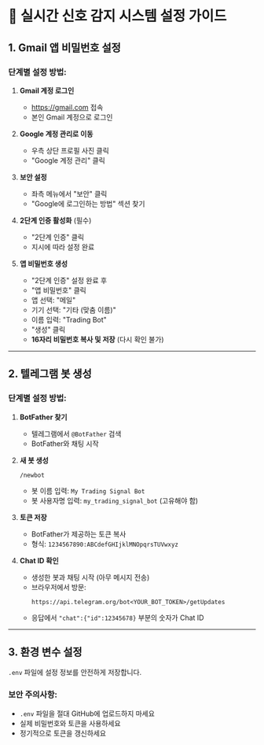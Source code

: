 # 🚀 실시간 신호 감지 시스템 설정 가이드

## 1. Gmail 앱 비밀번호 설정

### 단계별 설정 방법:

1. **Gmail 계정 로그인**
   - https://gmail.com 접속
   - 본인 Gmail 계정으로 로그인

2. **Google 계정 관리로 이동**
   - 우측 상단 프로필 사진 클릭
   - "Google 계정 관리" 클릭

3. **보안 설정**
   - 좌측 메뉴에서 "보안" 클릭
   - "Google에 로그인하는 방법" 섹션 찾기

4. **2단계 인증 활성화** (필수)
   - "2단계 인증" 클릭
   - 지시에 따라 설정 완료

5. **앱 비밀번호 생성**
   - "2단계 인증" 설정 완료 후
   - "앱 비밀번호" 클릭
   - 앱 선택: "메일"
   - 기기 선택: "기타 (맞춤 이름)"
   - 이름 입력: "Trading Bot"
   - "생성" 클릭
   - **16자리 비밀번호 복사 및 저장** (다시 확인 불가)

---

## 2. 텔레그램 봇 생성

### 단계별 설정 방법:

1. **BotFather 찾기**
   - 텔레그램에서 `@BotFather` 검색
   - BotFather와 채팅 시작

2. **새 봇 생성**
   ```
   /newbot
   ```
   - 봇 이름 입력: `My Trading Signal Bot`
   - 봇 사용자명 입력: `my_trading_signal_bot` (고유해야 함)

3. **토큰 저장**
   - BotFather가 제공하는 토큰 복사
   - 형식: `1234567890:ABCdefGHIjklMNOpqrsTUVwxyz`

4. **Chat ID 확인**
   - 생성한 봇과 채팅 시작 (아무 메시지 전송)
   - 브라우저에서 방문: 
     ```
     https://api.telegram.org/bot<YOUR_BOT_TOKEN>/getUpdates
     ```
   - 응답에서 `"chat":{"id":12345678}` 부분의 숫자가 Chat ID

---

## 3. 환경 변수 설정

`.env` 파일에 설정 정보를 안전하게 저장합니다.

### 보안 주의사항:
- `.env` 파일을 절대 GitHub에 업로드하지 마세요
- 실제 비밀번호와 토큰을 사용하세요
- 정기적으로 토큰을 갱신하세요